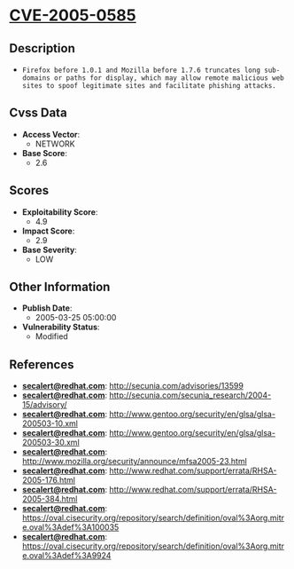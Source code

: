 
# [CVE-2005-0585](http://secunia.com/advisories/13599)

## Description

- `Firefox before 1.0.1 and Mozilla before 1.7.6 truncates long sub-domains or paths for display, which may allow remote malicious web sites to spoof legitimate sites and facilitate phishing attacks.`

## Cvss Data

- **Access Vector**:
  - NETWORK
- **Base Score**:
  - 2.6

## Scores

- **Exploitability Score**:
  - 4.9
- **Impact Score**:
  - 2.9
- **Base Severity**:
  - LOW

## Other Information

- **Publish Date**:
  - 2005-03-25 05:00:00
- **Vulnerability Status**:
  - Modified

## References

- **secalert@redhat.com**: http://secunia.com/advisories/13599
- **secalert@redhat.com**: http://secunia.com/secunia_research/2004-15/advisory/
- **secalert@redhat.com**: http://www.gentoo.org/security/en/glsa/glsa-200503-10.xml
- **secalert@redhat.com**: http://www.gentoo.org/security/en/glsa/glsa-200503-30.xml
- **secalert@redhat.com**: http://www.mozilla.org/security/announce/mfsa2005-23.html
- **secalert@redhat.com**: http://www.redhat.com/support/errata/RHSA-2005-176.html
- **secalert@redhat.com**: http://www.redhat.com/support/errata/RHSA-2005-384.html
- **secalert@redhat.com**: https://oval.cisecurity.org/repository/search/definition/oval%3Aorg.mitre.oval%3Adef%3A100035
- **secalert@redhat.com**: https://oval.cisecurity.org/repository/search/definition/oval%3Aorg.mitre.oval%3Adef%3A9924
